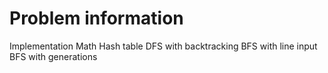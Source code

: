 # Problem information

Implementation
Math
Hash table
DFS with backtracking
BFS with line input
BFS with generations